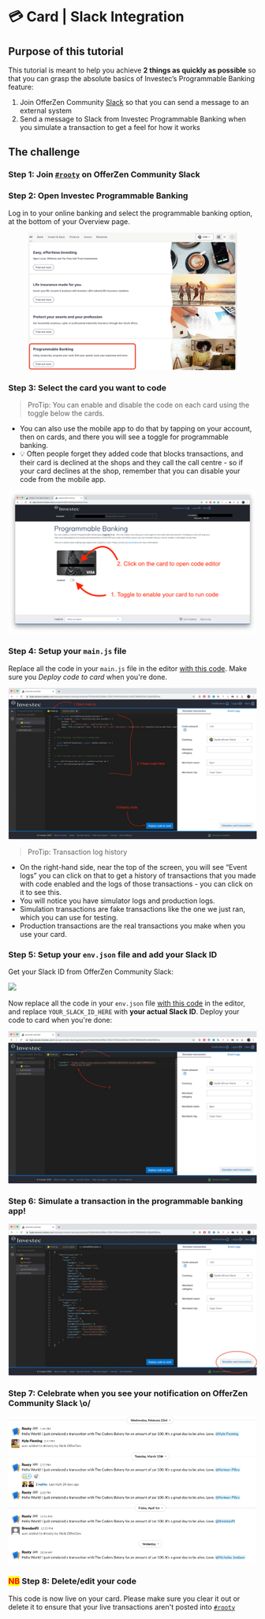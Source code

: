 # 💳 Card | Slack Integration

## Purpose of this tutorial

This tutorial is meant to help you achieve **2 things as quickly as possible** so that you can grasp the absolute basics of Investec’s Programmable Banking feature:

1. Join OfferZen Community [Slack](https://offerzen-community.slack.com/archives/CUBJ511K8) so that you can send a message to an external system
2. Send a message to Slack from Investec Programmable Banking when you simulate a transaction to get a feel for how it works

## The challenge

### Step 1: Join [`#rooty`](https://investec-dev-com.slack.com/archives/C065W2RTUFN) on OfferZen Community Slack

### Step 2: Open Investec Programmable Banking

Log in to your online banking and select the programmable banking option, at the bottom of your Overview page.

<figure><img src="../../.gitbook/assets/Screenshot 2023-03-10 at 15.46.42.png" alt="Programmable Banking tile on your Overview page"><figcaption></figcaption></figure>

### Step 3: Select the card you want to code

> ProTip: You can enable and disable the code on each card using the toggle below the cards.

* You can also use the mobile app to do that by tapping on your account, then on cards, and there you will see a toggle for programmable banking.
* 💡 Often people forget they added code that blocks transactions, and their card is declined at the shops and they call the call centre - so if your card declines at the shop, remember that you can disable your code from the mobile app.

![](../../.gitbook/assets/tut2)

### Step 4: Setup your `main.js` file

Replace all the code in your `main.js` file in the editor [with this code](https://gitlab.com/offerzen-community/investec-programmable-banking/programmable-card-starter-challenge/-/raw/master/main.js). Make sure you _Deploy code to card_ when you're done.

![](../../.gitbook/assets/tut3)

> ProTip: Transaction log history

* On the right-hand side, near the top of the screen, you will see “Event logs” you can click on that to get a history of transactions that you made with code enabled and the logs of those transactions - you can click on it to see this.
* You will notice you have simulator logs and production logs.
* Simulation transactions are fake transactions like the one we just ran, which you can use for testing.
* Production transactions are the real transactions you make when you use your card.

### Step 5: Setup your `env.json` file and add your Slack ID

Get your Slack ID from OfferZen Community Slack:

![](../../.gitbook/assets/Slack\_\_ID\_Get.gif)

Now replace all the code in your `env.json` file [with this code](https://gitlab.com/offerzen-community/investec-programmable-banking/programmable-card-starter-challenge/-/raw/master/env.json) in the editor, and replace `YOUR_SLACK_ID_HERE` with **your actual Slack ID**. Deploy your code to card when you're done:

![](../../.gitbook/assets/tut6)

### Step 6: Simulate a transaction in the programmable banking app!

![](../../.gitbook/assets/tut7)

### Step 7: Celebrate when you see your notification on OfferZen Community Slack \o/

![](<../../.gitbook/assets/Screenshot 2022-04-08 at 09.43.37.png>)

### <mark style="color:red;">**NB**</mark> Step 8: Delete/edit your code

This code is now live on your card. Please make sure you clear it out or delete it to ensure that your live transactions aren't posted into [`#rooty`](https://investec-dev-com.slack.com/archives/C065W2RTUFN)
